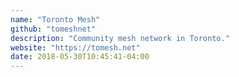 ```yaml
---
name: "Toronto Mesh"
github: "tomeshnet"
description: "Community mesh network in Toronto."
website: "https://tomesh.net"
date: 2018-05-30T10:45:41-04:00
---
```


